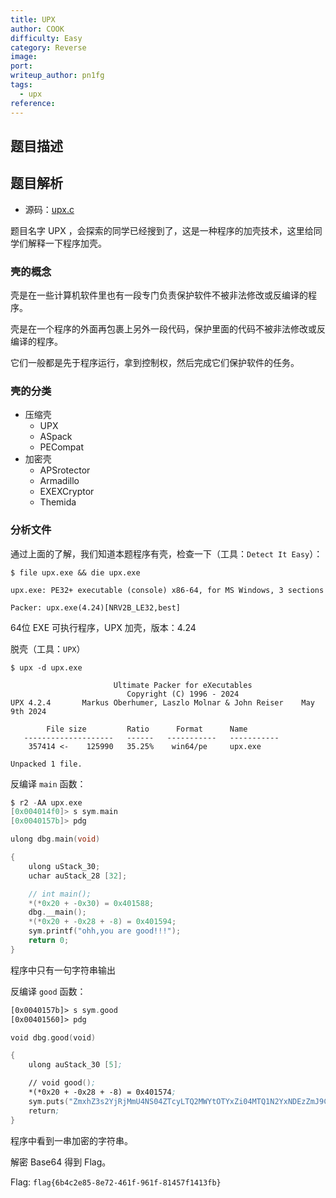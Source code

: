 ```yaml
---
title: UPX
author: COOK
difficulty: Easy
category: Reverse
image:
port:
writeup_author: pn1fg
tags:
  - upx
reference:
---
```


## 题目描述

## 题目解析

- 源码：[upx.c](build/upx.c)

题目名字 UPX ，会探索的同学已经搜到了，这是一种程序的加壳技术，这里给同学们解释一下程序加壳。

### 壳的概念

壳是在一些计算机软件里也有一段专门负责保护软件不被非法修改或反编译的程序。

壳是在一个程序的外面再包裹上另外一段代码，保护里面的代码不被非法修改或反编译的程序。

它们一般都是先于程序运行，拿到控制权，然后完成它们保护软件的任务。

### 壳的分类

- 压缩壳
    - UPX
    - ASpack
    - PECompat
- 加密壳
    - APSrotector
    - Armadillo
    - EXEXCryptor
    - Themida

### 分析文件

通过上面的了解，我们知道本题程序有壳，检查一下（工具：`Detect It Easy`）：

```
$ file upx.exe && die upx.exe

upx.exe: PE32+ executable (console) x86-64, for MS Windows, 3 sections

Packer: upx.exe(4.24)[NRV2B_LE32,best]
```

64位 EXE 可执行程序，UPX 加壳，版本：4.24

脱壳（工具：`UPX`）

```
$ upx -d upx.exe

                       Ultimate Packer for eXecutables
                          Copyright (C) 1996 - 2024
UPX 4.2.4       Markus Oberhumer, Laszlo Molnar & John Reiser    May 9th 2024

        File size         Ratio      Format      Name
   --------------------   ------   -----------   -----------
    357414 <-    125990   35.25%    win64/pe     upx.exe

Unpacked 1 file.
```

反编译 `main` 函数：

```c
$ r2 -AA upx.exe
[0x004014f0]> s sym.main
[0x0040157b]> pdg

ulong dbg.main(void)

{
    ulong uStack_30;
    uchar auStack_28 [32];

    // int main();
    *(*0x20 + -0x30) = 0x401588;
    dbg.__main();
    *(*0x20 + -0x28 + -8) = 0x401594;
    sym.printf("ohh,you are good!!!");
    return 0;
}
```

程序中只有一句字符串输出

反编译 `good` 函数：

```asm
[0x0040157b]> s sym.good
[0x00401560]> pdg

void dbg.good(void)

{
    ulong auStack_30 [5];

    // void good();
    *(*0x20 + -0x28 + -8) = 0x401574;
    sym.puts("ZmxhZ3s2YjRjMmU4NS04ZTcyLTQ2MWYtOTYxZi04MTQ1N2YxNDEzZmJ9Cg==");
    return;
}
```

程序中看到一串加密的字符串。

解密 Base64 得到 Flag。

Flag: `flag{6b4c2e85-8e72-461f-961f-81457f1413fb}`
